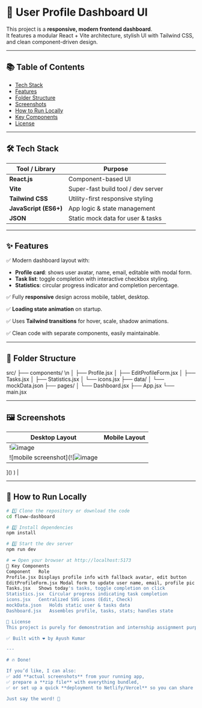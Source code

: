 # 🚀 User Profile Dashboard UI

This project is a **responsive, modern frontend dashboard**.  
It features a modular React + Vite architecture, stylish UI with Tailwind CSS, and clean component-driven design.

---

## 📚 Table of Contents

- [Tech Stack](#-tech-stack)
- [Features](#-features)
- [Folder Structure](#-folder-structure)
- [Screenshots](#-screenshots)
- [How to Run Locally](#-how-to-run-locally)
- [Key Components](#-key-components)
- [License](#-license)

---

## 🛠 Tech Stack

| Tool / Library      | Purpose                                   |
|----------------------|------------------------------------------|
| **React.js**          | Component-based UI                      |
| **Vite**              | Super-fast build tool / dev server      |
| **Tailwind CSS**      | Utility-first responsive styling       |
| **JavaScript (ES6+)** | App logic & state management           |
| **JSON**              | Static mock data for user & tasks      |

---

## ✨ Features

✅ Modern dashboard layout with:

- **Profile card**: shows user avatar, name, email, editable with modal form.  
- **Task list**: toggle completion with interactive checkbox styling.  
- **Statistics**: circular progress indicator and completion percentage.

✅ Fully **responsive** design across mobile, tablet, desktop.

✅ **Loading state animation** on startup.

✅ Uses **Tailwind transitions** for hover, scale, shadow animations.

✅ Clean code with separate components, easily maintainable.

---

## 📁 Folder Structure

src/
├── components/ \n
│ ├── Profile.jsx
│ ├── EditProfileForm.jsx
│ ├── Tasks.jsx
│ ├── Statistics.jsx
│ └── icons.jsx
├── data/
│ └── mockData.json
├── pages/
│ └── Dashboard.jsx
├── App.jsx
└── main.jsx


---

## 🖼 Screenshots

| Desktop Layout              | Mobile Layout               |
|-----------------------------|-----------------------------|
| !![image](https://github.com/user-attachments/assets/a8a61839-4fc8-47ab-917a-9552808a6062)
 | ![mobile screenshot](![![image](https://github.com/user-attachments/assets/ddbbc025-2fc6-4bb3-8be6-167b646b31dc)
]()
) |


---

## 🚀 How to Run Locally

```bash
# 1️⃣ Clone the repository or download the code
cd floww-dashboard

# 2️⃣ Install dependencies
npm install

# 3️⃣ Start the dev server
npm run dev

# ➡ Open your browser at http://localhost:5173
🧠 Key Components
Component	Role
Profile.jsx	Displays profile info with fallback avatar, edit button
EditProfileForm.jsx	Modal form to update user name, email, profile pic
Tasks.jsx	Shows today's tasks, toggle completion on click
Statistics.jsx	Circular progress indicating task completion
icons.jsx	Centralized SVG icons (Edit, Check)
mockData.json	Holds static user & tasks data
Dashboard.jsx	Assembles profile, tasks, stats; handles state

📜 License
This project is purely for demonstration and internship assignment purposes.

✅ Built with ❤️ by Ayush Kumar

---

# 🔥 Done!

If you’d like, I can also:
✅ add **actual screenshots** from your running app,  
✅ prepare a **zip file** with everything bundled,  
✅ or set up a quick **deployment to Netlify/Vercel** so you can share a live link.

Just say the word! 🚀
